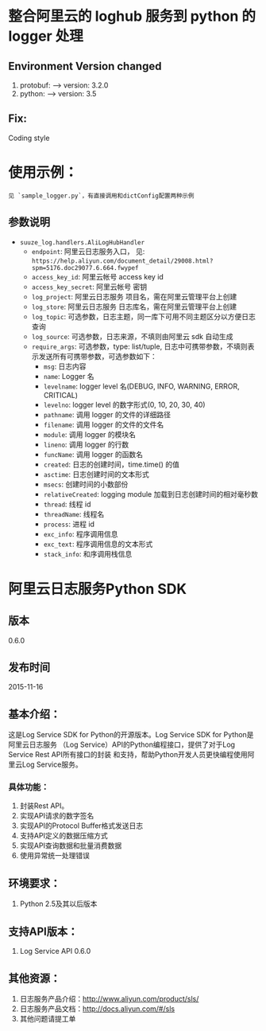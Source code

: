 # 整合阿里云的 loghub 服务到 python 的 logger 处理 

## Environment Version changed

1. protobuf: --> version: 3.2.0
2. python: --> version: 3.5

## Fix:

Coding style


# 使用示例：

    见 `sample_logger.py`，有直接调用和dictConfig配置两种示例

## 参数说明

* `suuze_log.handlers.AliLogHubHandler`
    * `endpoint`: 阿里云日志服务入口， 见:  
        `https://help.aliyun.com/document_detail/29008.html?spm=5176.doc29077.6.664.fwypef`
    * `access_key_id`: 阿里云帐号 access key id
    * `access_key_secret`: 阿里云帐号 密钥
    * `log_project`: 阿里云日志服务 项目名，需在阿里云管理平台上创建 
    * `log_store`: 阿里云日志服务 日志库名，需在阿里云管理平台上创建
    * `log_topic`: 可选参数，日志主题，同一库下可用不同主题区分以方便日志查询
    * `log_source`: 可选参数，日志来源，不填则由阿里云 sdk 自动生成
    * `require_args`: 可选参数，type: list/tuple, 日志中可携带参数，不填则表示发送所有可携带参数，可选参数如下：
        * `msg`: 日志内容
        * `name`: Logger 名 
        * `levelname`: logger level 名(DEBUG, INFO, WARNING, ERROR, CRITICAL)
        * `levelno`: logger level 的数字形式(0, 10, 20, 30, 40)
        * `pathname`: 调用 logger 的文件的详细路径 
        * `filename`: 调用 logger 的文件的文件名
        * `module`: 调用 logger 的模块名
        * `lineno`: 调用 logger 的行数
        * `funcName`: 调用 logger 的函数名
        * `created`: 日志的创建时间，time.time() 的值
        * `asctime`: 日志创建时间的文本形式
        * `msecs`: 创建时间的小数部份
        * `relativeCreated`: logging module 加载到日志创建时间的相对毫秒数
        * `thread`: 线程 id
        * `threadName`: 线程名
        * `process`: 进程 id
        * `exc_info`: 程序调用信息
        * `exc_text`: 程序调用信息的文本形式
        * `stack_info`: 和序调用栈信息

# 阿里云日志服务Python SDK

## 版本

0.6.0

## 发布时间

2015-11-16

## 基本介绍：

这是Log Service SDK for Python的开源版本。Log Service SDK for Python是阿里云日志服务
（Log Service）API的Python编程接口，提供了对于Log Service Rest API所有接口的封装
和支持，帮助Python开发人员更快编程使用阿里云Log Service服务。

### 具体功能：

1. 封装Rest API。
2. 实现API请求的数字签名
3. 实现API的Protocol Buffer格式发送日志
4. 支持API定义的数据压缩方式
5. 实现API查询数据和批量消费数据
6. 使用异常统一处理错误

## 环境要求：

1. Python 2.5及其以后版本

## 支持API版本：

1. Log Service API 0.6.0

## 其他资源：

1. 日志服务产品介绍：http://www.aliyun.com/product/sls/
2. 日志服务产品文档：http://docs.aliyun.com/#/sls
3. 其他问题请提工单
